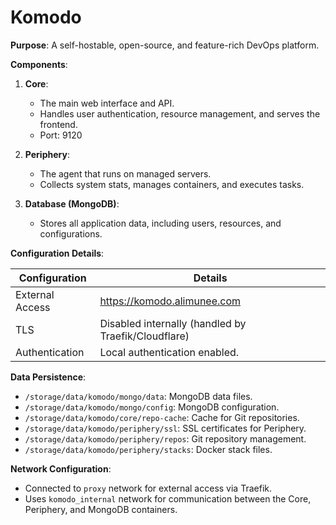 # Komodo

**Purpose**: A self-hostable, open-source, and feature-rich DevOps platform.

**Components**:

1.  **Core**:
    *   The main web interface and API.
    *   Handles user authentication, resource management, and serves the frontend.
    *   Port: 9120

2.  **Periphery**:
    *   The agent that runs on managed servers.
    *   Collects system stats, manages containers, and executes tasks.

3.  **Database (MongoDB)**:
    *   Stores all application data, including users, resources, and configurations.

**Configuration Details**:

| Configuration     | Details                               |
|-------------------|---------------------------------------|
| External Access   | https://komodo.alimunee.com           |
| TLS               | Disabled internally (handled by Traefik/Cloudflare) |
| Authentication    | Local authentication enabled.         |

**Data Persistence**:

-   `/storage/data/komodo/mongo/data`: MongoDB data files.
-   `/storage/data/komodo/mongo/config`: MongoDB configuration.
-   `/storage/data/komodo/core/repo-cache`: Cache for Git repositories.
-   `/storage/data/komodo/periphery/ssl`: SSL certificates for Periphery.
-   `/storage/data/komodo/periphery/repos`: Git repository management.
-   `/storage/data/komodo/periphery/stacks`: Docker stack files.

**Network Configuration**:

-   Connected to `proxy` network for external access via Traefik.
-   Uses `komodo_internal` network for communication between the Core, Periphery, and MongoDB containers.

